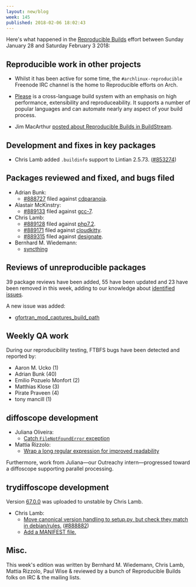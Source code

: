 ```yaml
---
layout: new/blog
week: 145
published: 2018-02-06 18:02:43
---
```


Here's what happened in the [Reproducible Builds](https://reproducible-builds.org) effort between Sunday January 28 and Saturday February 3 2018:


Reproducible work in other projects
-----------------------------------

* Whilst it has been active for some time, the `#archlinux-reproducible` Freenode IRC channel is the home to Reproducible efforts on Arch.

* [Please](https://please.build/) is a cross-language build system with an emphasis on high performance, extensibility and reproduceability. It supports a number of popular languages and can automate nearly any aspect of your build process.

* Jim MacArthur [posted about Reproducible Builds in BuildStream](https://mail.gnome.org/archives/buildstream-list/2018-February/msg00003.html).


Development and fixes in key packages
-------------------------------------

* Chris Lamb added `.buildinfo` support to Lintian 2.5.73. ([#853274](https://bugs.debian.org/853274))


Packages reviewed and fixed, and bugs filed
-------------------------------------------

* Adrian Bunk:
    * [#888727](https://bugs.debian.org/888727) filed against [cdparanoia](https://tracker.debian.org/pkg/cdparanoia).
* Alastair McKinstry:
    * [#889133](https://bugs.debian.org/889133) filed against [gcc-7](https://tracker.debian.org/pkg/gcc-7).
* Chris Lamb:
    * [#889128](https://bugs.debian.org/889128) filed against [php7.2](https://tracker.debian.org/pkg/php7.2).
    * [#889171](https://bugs.debian.org/889171) filed against [cloudkitty](https://tracker.debian.org/pkg/cloudkitty).
    * [#889315](https://bugs.debian.org/889315) filed against [designate](https://tracker.debian.org/pkg/designate).
* Bernhard M. Wiedemann:
    * [syncthing](https://build.opensuse.org/request/show/571706)


Reviews of unreproducible packages
----------------------------------

39 package reviews have been added, 55 have been updated and 23 have been removed in this week,
adding to our knowledge about [identified issues](https://tests.reproducible-builds.org/debian/index_issues.html).

A new issue was added:

* [gfortran\_mod\_captures\_build\_path](https://salsa.debian.org/reproducible-builds/reproducible-notes/commit/b0b14ef0)

Weekly QA work
--------------

During our reproducibility testing, FTBFS bugs have been detected and reported by:

 - Aaron M. Ucko (1)
 - Adrian Bunk (40)
 - Emilio Pozuelo Monfort (2)
 - Matthias Klose (3)
 - Pirate Praveen (4)
 - tony mancill (1)


diffoscope development
----------------------

- Juliana Oliveira:
    - [Catch `FileNotFoundError` exception](https://salsa.debian.org/reproducible-builds/diffoscope/commit/016a89e)
- Mattia Rizzolo:
    - [Wrap a long regular expression for improved readability](https://salsa.debian.org/reproducible-builds/diffoscope/commit/e1869c3)

Furthermore, work from Juliana—our Outreachy intern—progressed toward a diffoscope
supporting parallel processing.

trydiffoscope development
-------------------------

Version [67.0.0](https://tracker.debian.org/news/928543) was uploaded to unstable by Chris Lamb.

- Chris Lamb:
    - [Move canonical version handling to setup.py, but check they match in debian/rules.](https://salsa.debian.org/reproducible-builds/trydiffoscope.git/commit/?id=ee26fa2) ([#888882](https://bugs.debian.org/888882))
    - [Add a MANIFEST file.](https://salsa.debian.org/reproducible-builds/trydiffoscope.git/commit/?id=0c285c8)


Misc.
-----

This week's edition was written by Bernhard M. Wiedemann, Chris Lamb, Mattia Rizzolo, Paul Wise & reviewed by a bunch of Reproducible Builds folks on IRC & the mailing lists.
